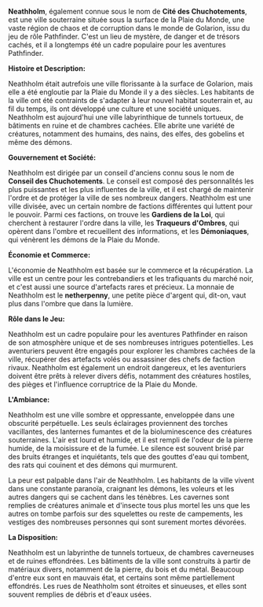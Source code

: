 **Neathholm**, également connue sous le nom de **Cité des Chuchotements**, est une ville souterraine située sous la surface de la Plaie du Monde, une vaste région de chaos et de corruption dans le monde de Golarion, issu du jeu de rôle Pathfinder. C'est un lieu de mystère, de danger et de trésors cachés, et il a longtemps été un cadre populaire pour les aventures Pathfinder.

**Histoire et Description:**

Neathholm était autrefois une ville florissante à la surface de Golarion, mais elle a été engloutie par la Plaie du Monde il y a des siècles. Les habitants de la ville ont été contraints de s'adapter à leur nouvel habitat souterrain et, au fil du temps, ils ont développé une culture et une société uniques. Neathholm est aujourd'hui une ville labyrinthique de tunnels tortueux, de bâtiments en ruine et de chambres cachées. Elle abrite une variété de créatures, notamment des humains, des nains, des elfes, des gobelins et même des démons.

**Gouvernement et Société:**

Neathholm est dirigée par un conseil d'anciens connu sous le nom de **Conseil des Chuchotements**. Le conseil est composé des personnalités les plus puissantes et les plus influentes de la ville, et il est chargé de maintenir l'ordre et de protéger la ville de ses nombreux dangers. Neathholm est une ville divisée, avec un certain nombre de factions différentes qui luttent pour le pouvoir. Parmi ces factions, on trouve les **Gardiens de la Loi**, qui cherchent à restaurer l'ordre dans la ville, les **Traqueurs d'Ombres**, qui opèrent dans l'ombre et recueillent des informations, et les **Démoniaques**, qui vénèrent les démons de la Plaie du Monde.

**Économie et Commerce:**

L'économie de Neathholm est basée sur le commerce et la récupération. La ville est un centre pour les contrebandiers et les trafiquants du marché noir, et c'est aussi une source d'artefacts rares et précieux. La monnaie de Neathholm est le **netherpenny**, une petite pièce d'argent qui, dit-on, vaut plus dans l'ombre que dans la lumière.

**Rôle dans le Jeu:**

Neathholm est un cadre populaire pour les aventures Pathfinder en raison de son atmosphère unique et de ses nombreuses intrigues potentielles. Les aventuriers peuvent être engagés pour explorer les chambres cachées de la ville, récupérer des artefacts volés ou assassiner des chefs de faction rivaux. Neathholm est également un endroit dangereux, et les aventuriers doivent être prêts à relever divers défis, notamment des créatures hostiles, des pièges et l'influence corruptrice de la Plaie du Monde.

**L'Ambiance:**

Neathholm est une ville sombre et oppressante, enveloppée dans une obscurité perpétuelle. Les seuls éclairages proviennent des torches vacillantes, des lanternes fumantes et de la bioluminescence des créatures souterraines. L'air est lourd et humide, et il est rempli de l'odeur de la pierre humide, de la moisissure et de la fumée. Le silence est souvent brisé par des bruits étranges et inquiétants, tels que des gouttes d'eau qui tombent, des rats qui couinent et des démons qui murmurent.

La peur est palpable dans l'air de Neathholm. Les habitants de la ville vivent dans une constante paranoïa, craignant les démons, les voleurs et les autres dangers qui se cachent dans les ténèbres. Les cavernes sont remplies de créatures animale et d'insecte tous plus mortel les uns que les autres on tombe parfois sur des squelettes ou reste de campements, les vestiges des nombreuses personnes qui sont surement mortes dévorées.

**La Disposition:**

Neathholm est un labyrinthe de tunnels tortueux, de chambres caverneuses et de ruines effondrées. Les bâtiments de la ville sont construits à partir de matériaux divers, notamment de la pierre, du bois et du métal. Beaucoup d'entre eux sont en mauvais état, et certains sont même partiellement effondrés. Les rues de Neathholm sont étroites et sinueuses, et elles sont souvent remplies de débris et d'eaux usées.